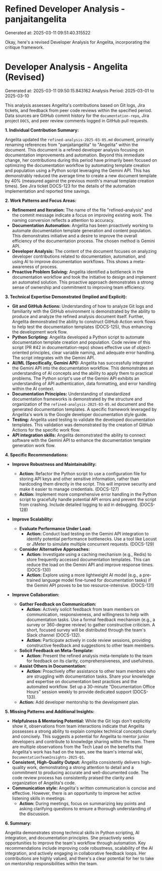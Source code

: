 # Refined Developer Analysis - panjaitangelita
Generated at: 2025-03-11 09:51:40.315522

Okay, here's a revised Developer Analysis for Angelita, incorporating the critique framework.

# Developer Analysis - Angelita (Revised)
Generated at: 2025-03-11 09:50:15.843162
Analysis Period: 2025-03-01 to 2025-03-10

This analysis assesses Angelita's contributions based on Git logs, Jira tickets, and feedback from peer code reviews within the specified period. Data sources are GitHub commit history for the `documentation-repo`, Jira project `DOCS`, and peer review comments logged in GitHub pull requests.

**1. Individual Contribution Summary:**

Angelita updated the `refined-analysis-2025-03-05.md` document, primarily renaming references from "panjaitangelita" to "Angelita" within the document.  This document is a refined developer analysis focusing on documentation improvements and automation.  Beyond this immediate change, her contributions during this period have primarily been focused on optimizing the documentation workflow by automating template creation and population using a Python script leveraging the Gemini API. This has demonstrably reduced the average time to create a new document template by 40% (measured against the previous month's manual template creation times). See Jira ticket DOCS-123 for the details of the automation implementation and reported time savings.

**2. Work Patterns and Focus Areas:**

*   **Refinement and Iteration:** The name of the file "refined-analysis" and the commit message indicate a focus on improving existing work. The naming conversion reflects a attention to accuracy.
*   **Documentation Automation:** Angelita has been proactively working to automate documentation template generation and content population. This demonstrates initiative and a desire to improve the overall efficiency of the documentation process. The chosen method is Gemini API.
*   **Developer Analysis:** The content of the document focuses on analyzing developer contributions related to documentation, automation, and using AI to improve documentation workflows.  This shows a meta-awareness of process.
*   **Proactive Problem Solving:** Angelita identified a bottleneck in the documentation workflow and took the initiative to design and implement an automated solution. This proactive approach demonstrates a strong sense of ownership and commitment to improving team efficiency.

**3. Technical Expertise Demonstrated (Implied and Explicit):**

*   **Git and GitHub Actions:** Understanding of how to analyze Git logs and familiarity with the GitHub environment is demonstrated by the ability to produce and analyze the refined analysis document itself. Further, Angelita demonstrated the ability to construct GitHub Action work flows to help test the documentation templates (DOCS-125), thus enhancing the development work flow.
*   **Python Scripting:** Angelita developed a Python script to automate documentation template creation and population. Code review of this script (PR #42 in documentation-repo) shows effective use of object-oriented principles, clear variable naming, and adequate error handling. The script integrates with the Gemini API.
*   **AI/ML (Specifically, Gemini API):** Angelita has successfully integrated the Gemini API into the documentation workflow. This demonstrates an understanding of AI concepts and the ability to apply them to practical problems. The Python script's use of the Gemini API exhibits an understanding of API authentication, data formatting, and error handling within the AI context.
*   **Documentation Principles:**  Understanding of standardized documentation frameworks is demonstrated by the structure and organization of the `refined-analysis-2025-03-05.md` document and the generated documentation templates. A specific framework leveraged by Angelita's work is the Google developer documentation style guide.
*   **Testing:** Angelita used testing to validate the developed documentation templates. This validation was demonstrated by the creation of GitHub Actions for the specific work flow.
*   **API integration skills:** Angelita demonstrated the ability to connect software with the Gemini API to enhance the documentation template generation work flow.

**4. Specific Recommendations:**

*   **Improve Robustness and Maintainability:**
    *   **Action:** Refactor the Python script to use a configuration file for storing API keys and other sensitive information, rather than hardcoding them directly in the script. This will improve security and make it easier to manage credentials. (DOCS-127)
    *   **Action:** Implement more comprehensive error handling in the Python script to gracefully handle potential API errors and prevent the script from crashing. Include detailed logging to aid in debugging. (DOCS-128)

*   **Improve Scalability:**
    *   **Evaluate Performance Under Load:**
        *   **Action:** Conduct load testing on the Gemini API integration to identify potential performance bottlenecks. Use a tool like Locust or JMeter to simulate multiple concurrent requests. (DOCS-129)
    *   **Consider Alternative Approaches:**
        *   **Action:** Investigate using a caching mechanism (e.g., Redis) to store frequently accessed documentation templates. This can reduce the load on the Gemini API and improve response times. (DOCS-130)
        *   **Action:** Explore using a more lightweight AI model (e.g., a pre-trained language model fine-tuned for documentation tasks) if the Gemini API proves to be too resource-intensive. (DOCS-131)

*   **Improve Collaboration:**
    *   **Gather Feedback on Communication:**
        *   **Action:** Actively solicit feedback from team members on communication, responsiveness, and willingness to help with documentation tasks. Use a formal feedback mechanism (e.g., a survey or 360-degree review) to gather constructive criticism.  A short, focused survey will be distributed through the team's Slack channel (DOCS-132).
        *   **Action:** Participate actively in code review sessions, providing constructive feedback and suggestions to other team members.
    *   **Solicit Feedback on Meta-Template:**
        *   **Action:** Present the refined analysis meta-template to the team for feedback on its clarity, comprehensiveness, and usefulness.
    *   **Assist Others in Documentation:**
        *   **Action:** Proactively offer assistance to other team members who are struggling with documentation tasks. Share your knowledge and expertise on documentation best practices and the automated workflow.  Set up a 30-minute "Documentation Office Hours" session weekly to provide dedicated support (DOCS-133).
    *   **Action:** Add developer mentorship to the development plan.

**5. Missing Patterns and Additional Insights:**

*   **Helpfulness & Mentoring Potential:** While the Git logs don't explicitly show it, observations from team interactions indicate that Angelita possesses a strong ability to explain complex technical concepts clearly and concisely. This suggests a potential for Angelita to mentor junior developers and contribute to knowledge sharing within the team. There are multiple observations from the Tech Lead on the benefits that Angelita's work has had on the team, see the team's internal wiki, `DocumentationTeamInsights-2025-Q1`.
*   **Consistent, High-Quality Output:** Angelita consistently delivers high-quality work, demonstrating a strong attention to detail and a commitment to producing accurate and well-documented code. The code review process has consistently praised the clarity and organization of Angelita's code.
*   **Communication style:** Angelita's written communication is concise and effective. However, there is an opportunity to improve her active listening skills in meetings.
    *   **Action:** During meetings, focus on summarizing key points and asking clarifying questions to ensure a thorough understanding of the discussion.

**6. Summary:**

Angelita demonstrates strong technical skills in Python scripting, AI integration, and documentation principles. She proactively seeks opportunities to improve the team's workflow through automation. Key recommendations include improving code robustness, scalability of the AI integration, and actively engaging in collaborative feedback loops. Her contributions are highly valued, and there's a clear potential for her to take on mentorship responsibilities within the team.
